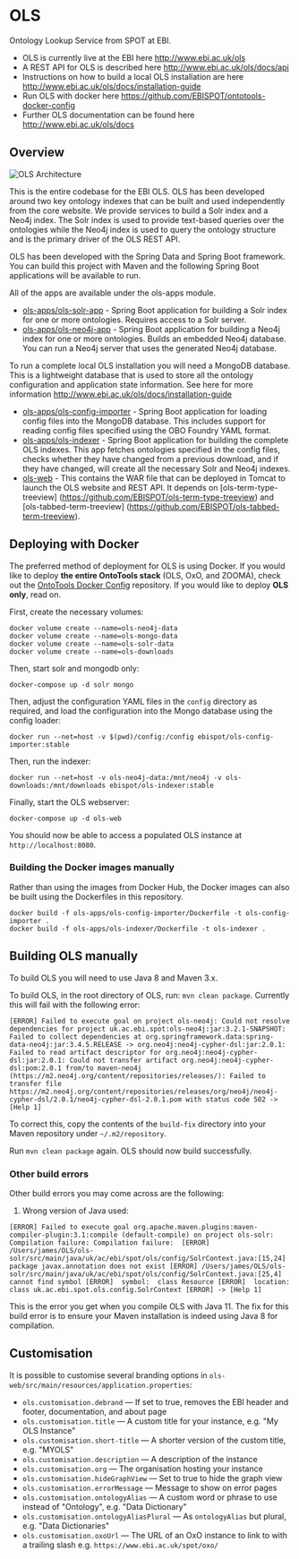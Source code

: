 # OLS

Ontology Lookup Service from SPOT at EBI.

* OLS is currently live at the EBI here http://www.ebi.ac.uk/ols
* A REST API for OLS is described here http://www.ebi.ac.uk/ols/docs/api
* Instructions on how to build a local OLS installation are here
  http://www.ebi.ac.uk/ols/docs/installation-guide
* Run OLS with docker here
  https://github.com/EBISPOT/ontotools-docker-config
* Further OLS documentation can be found here
  http://www.ebi.ac.uk/ols/docs

## Overview

![OLS Architecture](OLS-Architecture.png)

This is the entire codebase for the EBI OLS. OLS has been developed
around two key ontology indexes that can be built and used independently
from the core website. We provide services to build a Solr index and a
Neo4j index. The Solr index is used to provide text-based queries over
the ontologies while the Neo4j index is used to query the ontology
structure and is the primary driver of the OLS REST API.
 
OLS has been developed with the Spring Data and Spring Boot framework.
You can build this project with Maven and the following Spring Boot
applications will be available to run.
 
All of the apps are available under the ols-apps module.

* [ols-apps/ols-solr-app](ols-apps/ols-solr-app) - Spring Boot
  application for building a Solr index for one or more ontologies.
  Requires access to a Solr server.
* [ols-apps/ols-neo4j-app](ols-apps/ols-neo4j-app) - Spring Boot
  application for building a Neo4j index for one or more ontologies.
  Builds an embedded Neo4j database. You can run a Neo4j server that
  uses the generated Neo4j database.

To run a complete local OLS installation you will need a MongoDB
database. This is a lightweight database that is used to store all the
ontology configuration and application state information. See here for
more information http://www.ebi.ac.uk/ols/docs/installation-guide

* [ols-apps/ols-config-importer](ols-apps/ols-config-importer) - Spring
  Boot application for loading config files into the MongoDB database.
  This includes support for reading config files specified using the OBO
  Foundry YAML format.
* [ols-apps/ols-indexer](ols-apps/ols-indexer) - Spring Boot
  application for building the complete OLS indexes. This app fetches
  ontologies specified in the config files, checks whether they have
  changed from a previous download, and if they have changed, will
  create all the necessary Solr and Neo4j indexes.
* [ols-web](ols-web) - This contains the WAR file that can be deployed
  in Tomcat to launch the OLS website and REST API. It depends on
  [ols-term-type-treeview]
  (https://github.com/EBISPOT/ols-term-type-treeview) and
  [ols-tabbed-term-treeview]
  (https://github.com/EBISPOT/ols-tabbed-term-treeview).


## Deploying with Docker

The preferred method of deployment for OLS is using Docker. If you would like to deploy **the entire OntoTools stack** (OLS, OxO, and ZOOMA), check out the [OntoTools Docker Config](https://github.com/EBISPOT/ontotools-docker-config) repository. If you would like to deploy **OLS only**, read on.

First, create the necessary volumes:

    docker volume create --name=ols-neo4j-data
    docker volume create --name=ols-mongo-data
    docker volume create --name=ols-solr-data
    docker volume create --name=ols-downloads

Then, start solr and mongodb only:

    docker-compose up -d solr mongo

Then, adjust the configuration YAML files in the `config` directory as required,
and load the configuration into the Mongo database using the config loader:

    docker run --net=host -v $(pwd)/config:/config ebispot/ols-config-importer:stable

Then, run the indexer:

    docker run --net=host -v ols-neo4j-data:/mnt/neo4j -v ols-downloads:/mnt/downloads ebispot/ols-indexer:stable

Finally, start the OLS webserver:

    docker-compose up -d ols-web

You should now be able to access a populated OLS instance at `http://localhost:8080`.


### Building the Docker images manually

Rather than using the images from Docker Hub, the Docker images can also be
built using the Dockerfiles in this repository.

    docker build -f ols-apps/ols-config-importer/Dockerfile -t ols-config-importer .
    docker build -f ols-apps/ols-indexer/Dockerfile -t ols-indexer .
  


## Building OLS manually

To build OLS you will need to use Java 8 and Maven 3.x.

To build OLS, in the root directory of OLS, run:
`mvn clean package`. Currently this will fail with the following error:

`[ERROR] Failed to execute goal on project ols-neo4j: Could not resolve dependencies for project uk.ac.ebi.spot:ols-neo4j:jar:3.2.1-SNAPSHOT: Failed to collect dependencies at org.springframework.data:spring-data-neo4j:jar:3.4.5.RELEASE -> org.neo4j:neo4j-cypher-dsl:jar:2.0.1: Failed to read artifact descriptor for org.neo4j:neo4j-cypher-dsl:jar:2.0.1: Could not transfer artifact org.neo4j:neo4j-cypher-dsl:pom:2.0.1 from/to maven-neo4j (https://m2.neo4j.org/content/repositories/releases/): Failed to transfer file https://m2.neo4j.org/content/repositories/releases/org/neo4j/neo4j-cypher-dsl/2.0.1/neo4j-cypher-dsl-2.0.1.pom with status code 502 -> [Help 1]`

To correct this, copy the contents of the `build-fix` directory into your Maven 
repository under `~/.m2/repository`.

Run `mvn clean package` again. OLS should now build successfully. 

### Other build errors
Other build errors you may come across are the following:

1. Wrong version of Java used:

`[ERROR] Failed to execute goal org.apache.maven.plugins:maven-compiler-plugin:3.1:compile (default-compile) on project ols-solr: Compilation failure: Compilation failure: 
 [ERROR] /Users/james/OLS/ols-solr/src/main/java/uk/ac/ebi/spot/ols/config/SolrContext.java:[15,24] package javax.annotation does not exist
 [ERROR] /Users/james/OLS/ols-solr/src/main/java/uk/ac/ebi/spot/ols/config/SolrContext.java:[25,4] cannot find symbol
 [ERROR]  symbol:  class Resource
 [ERROR]  location: class uk.ac.ebi.spot.ols.config.SolrContext
 [ERROR] -> [Help 1]` 
 
This is the error you get when you compile OLS with Java 11. The fix for this 
build error is to ensure your Maven installation is indeed using Java 8 for 
compilation.  

## Customisation

It is possible to customise several branding options in `ols-web/src/main/resources/application.properties`:

* `ols.customisation.debrand` — If set to true, removes the EBI header and footer, documentation, and about page
* `ols.customisation.title` — A custom title for your instance, e.g. "My OLS Instance"
* `ols.customisation.short-title` — A shorter version of the custom title, e.g. "MYOLS"
* `ols.customisation.description` — A description of the instance
* `ols.customisation.org` — The organisation hosting your instance
* `ols.customisation.hideGraphView` — Set to true to hide the graph view 
* `ols.customisation.errorMessage` — Message to show on error pages
* `ols.customisation.ontologyAlias` — A custom word or phrase to use instead of "Ontology", e.g. "Data Dictionary"
* `ols.customisation.ontologyAliasPlural` — As `ontologyAlias` but plural, e.g. "Data Dictionaries"
* `ols.customisation.oxoUrl` — The URL of an OxO instance to link to with a trailing slash e.g. `https://www.ebi.ac.uk/spot/oxo/`







